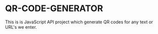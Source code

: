 # QR-CODE-GENERATOR
This is is JavaScript API project which generate QR codes for any  text or URL's we enter.
